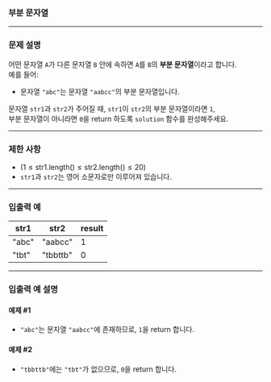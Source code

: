 ### 부분 문자열

---

### 문제 설명
어떤 문자열 `A`가 다른 문자열 `B` 안에 속하면 `A`를 `B`의 **부분 문자열**이라고 합니다.  
예를 들어:
- 문자열 `"abc"`는 문자열 `"aabcc"`의 부분 문자열입니다.

문자열 `str1`과 `str2`가 주어질 때, `str1`이 `str2`의 부분 문자열이라면 `1`,  
부분 문자열이 아니라면 `0`을 return 하도록 `solution` 함수를 완성해주세요.

---

### 제한 사항
- $(1 \leq \text{str1.length()} \leq \text{str2.length()} \leq 20)$
- `str1`과 `str2`는 영어 소문자로만 이루어져 있습니다.

---

### 입출력 예

| str1   | str2     | result |
|--------|----------|--------|
| "abc"  | "aabcc"  | 1      |
| "tbt"  | "tbbttb" | 0      |

---

### 입출력 예 설명

#### 예제 #1
- `"abc"`는 문자열 `"aabcc"`에 존재하므로, `1`을 return 합니다.

#### 예제 #2
- `"tbbttb"`에는 `"tbt"`가 없으므로, `0`을 return 합니다.